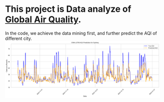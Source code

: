 
# This project is Data analyze of [Global Air Quality](https://www.kaggle.com/code/devraai/global-air-quality-data-analysis-and-aqi-predic/input?select=London_Air_Quality.csv).

In the code, we achieve the data mining first, and further predict the AQI of different city.
![Sydney](image/Sydney.png)
